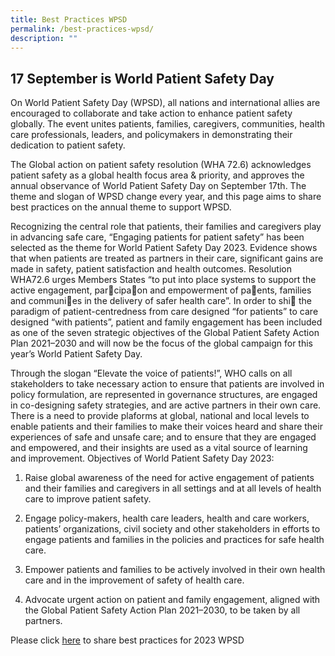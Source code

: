 ```yaml
---
title: Best Practices WPSD
permalink: /best-practices-wpsd/
description: ""
---
```

17 September is World Patient Safety Day
-------------------------------
On World Patient Safety Day (WPSD), all nations and international allies are encouraged to collaborate and take action to enhance patient safety globally. The event unites patients, families, caregivers, communities, health care professionals, leaders, and policymakers in demonstrating their dedication to patient safety.

The Global action on patient safety resolution (WHA 72.6) acknowledges patient safety as a global health focus area & priority, and approves the annual observance of World Patient Safety Day on September 17th. The theme and slogan of WPSD change every year, and this page aims to share best practices on the annual theme to support WPSD.

Recognizing the central role that patients, their families and caregivers play in advancing safe care, “Engaging patients for patient safety” has been selected as the theme for World Patient Safety Day 2023. Evidence shows that when patients are treated as partners in their care, significant gains are made in safety, patient satisfaction and health outcomes. Resolution WHA72.6 urges Members States “to put into place systems to support the active engagement, par􀆟cipa􀆟on and empowerment of pa􀆟ents, families and communi􀆟es in the delivery of safer health care”. In order to shi􀅌 the paradigm of patient-centredness from care designed “for patients” to care designed “with patients”, patient and family engagement has been included as one of the seven strategic objectives of the Global Patient Safety Action Plan 2021–2030 and will now be the focus of the global campaign for this year’s World Patient Safety Day.

Through the slogan “Elevate the voice of patients!”, WHO calls on all stakeholders to take necessary action to ensure that patients are involved in policy formulation, are represented in governance structures, are engaged in co-designing safety strategies, and are active partners in their own care. There is a need to provide plaforms at global, national and local levels to enable patients and their families to make their voices heard and share their experiences of safe and unsafe care; and to ensure that they are engaged and empowered, and their insights are used as a vital source of learning and improvement.
Objectives of World Patient Safety Day 2023:

1.  Raise global awareness of the need for active engagement of patients and their families and caregivers in all settings and at all levels of health care to improve patient safety.

1. Engage policy-makers, health care leaders, health and care workers, patients’ organizations, civil society and other stakeholders in efforts to engage patients and families in the policies and practices for safe health care.

1. Empower patients and families to be actively involved in their own health care and in the improvement of safety of health care.

1. Advocate urgent action on patient and family engagement, aligned with the Global Patient Safety Action Plan 2021–2030, to be taken by all partners.

Please click [here](https://form.gov.sg/645363b36101aa00118f298c) to share best practices for 2023 WPSD